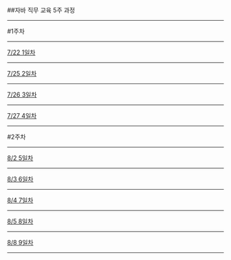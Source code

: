 ##자바 직무 교육 5주 과정

--------------------------------

#1주차

--------------------------------

[7/22 1일차](/160722)

--------------------------------

[7/25 2일차](/160725)

--------------------------------

[7/26 3일차](/160726)

--------------------------------

[7/27 4일차](/160727)

--------------------------------

#2주차

--------------------------------

[8/2 5일차](/160802)

--------------------------------

[8/3 6일차](/160803)

--------------------------------

[8/4 7일차](/160804)

--------------------------------

[8/5 8일차](/160805)

--------------------------------

[8/8 9일차](/160808)

--------------------------------
